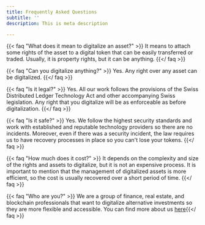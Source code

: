 ```yaml
---
title: Frequently Asked Questions
subtitle: ''
description: This is meta description

---
```

{{< faq "What does it mean to digitalize an asset?" >}} It means to attach some rights of the asset to a digital token that can be easily transferred or traded. Usually, it is property rights, but it can be anything. {{</ faq >}}

{{< faq "Can you digitalize anything?" >}} Yes. Any right over any asset can be digitalized. {{</ faq >}}

{{< faq "Is it legal?" >}} Yes. All our work follows the provisions of the Swiss Distributed Ledger Technology Act and other accompanying Swiss legislation. Any right that you digitalize will be as enforceable as before digitalization. {{</ faq >}}

{{< faq "Is it safe?" >}} Yes. We follow the highest security standards and work with established and reputable technology providers so there are no incidents. Moreover, even if there was a security incident, the law requires us to have recovery processes in place so you can't lose your tokens. {{</ faq >}}

{{< faq "How much does it cost?" >}} It depends on the complexity and size of the rights and assets to digitalize, but it is not an expensive process. It is important to mention that the management of digitalized assets is more efficient, so the cost is usually recovered over a short period of time. {{</ faq >}}

{{< faq "Who are you?" >}} We are a group of finance, real estate, and blockchain professionals that want to digitalize alternative investments so they are more flexible and accessible. You can find more about us [here](https://www.fenus.ch/about-us/){{</ faq >}}